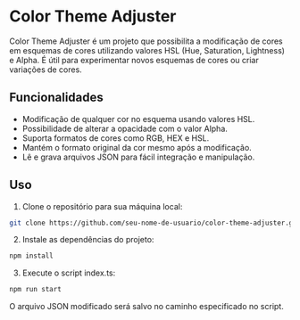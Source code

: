 # Color Theme Adjuster

Color Theme Adjuster é um projeto que possibilita a modificação de cores em esquemas de cores utilizando valores HSL (Hue, Saturation, Lightness) e Alpha. É útil para experimentar novos esquemas de cores ou criar variações de cores.

## Funcionalidades

- Modificação de qualquer cor no esquema usando valores HSL.
- Possibilidade de alterar a opacidade com o valor Alpha.
- Suporta formatos de cores como RGB, HEX e HSL.
- Mantém o formato original da cor mesmo após a modificação.
- Lê e grava arquivos JSON para fácil integração e manipulação.

## Uso

1. Clone o repositório para sua máquina local:

```bash
git clone https://github.com/seu-nome-de-usuario/color-theme-adjuster.git && cd color-theme-adjuster
```

2. Instale as dependências do projeto:

```bash
npm install
```

3. Execute o script index.ts:

```bash
npm run start
```

O arquivo JSON modificado será salvo no caminho especificado no script.
